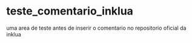 # teste_comentario_inklua
uma area de teste antes de inserir o comentario no repositorio oficial da inklua 
